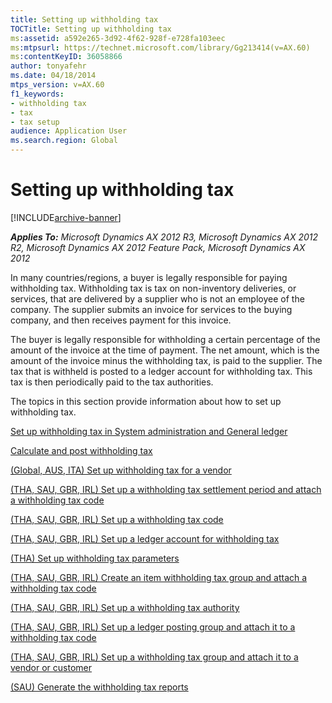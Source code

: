 ```yaml
---
title: Setting up withholding tax
TOCTitle: Setting up withholding tax
ms:assetid: a592e265-3d92-4f62-928f-e728fa103eec
ms:mtpsurl: https://technet.microsoft.com/library/Gg213414(v=AX.60)
ms:contentKeyID: 36058866
author: tonyafehr
ms.date: 04/18/2014
mtps_version: v=AX.60
f1_keywords:
- withholding tax
- tax
- tax setup
audience: Application User
ms.search.region: Global
---
```


# Setting up withholding tax 


[!INCLUDE[archive-banner](includes/archive-banner.md)]


_**Applies To:** Microsoft Dynamics AX 2012 R3, Microsoft Dynamics AX 2012 R2, Microsoft Dynamics AX 2012 Feature Pack, Microsoft Dynamics AX 2012_

In many countries/regions, a buyer is legally responsible for paying withholding tax. Withholding tax is tax on non-inventory deliveries, or services, that are delivered by a supplier who is not an employee of the company. The supplier submits an invoice for services to the buying company, and then receives payment for this invoice.

The buyer is legally responsible for withholding a certain percentage of the amount of the invoice at the time of payment. The net amount, which is the amount of the invoice minus the withholding tax, is paid to the supplier. The tax that is withheld is posted to a ledger account for withholding tax. This tax is then periodically paid to the tax authorities.

The topics in this section provide information about how to set up withholding tax.

[Set up withholding tax in System administration and General ledger](set-up-withholding-tax-in-system-administration-and-general-ledger.md)

[Calculate and post withholding tax](calculate-and-post-withholding-tax.md)

[(Global, AUS, ITA) Set up withholding tax for a vendor](global-aus-ita-set-up-withholding-tax-for-a-vendor.md)

[(THA, SAU, GBR, IRL) Set up a withholding tax settlement period and attach a withholding tax code](tha-sau-gbr-irl-set-up-a-withholding-tax-settlement-period-and-attach-a-withholding-tax-code.md)

[(THA, SAU, GBR, IRL) Set up a withholding tax code](tha-sau-gbr-irl-set-up-a-withholding-tax-code.md)

[(THA, SAU, GBR, IRL) Set up a ledger account for withholding tax](tha-sau-gbr-irl-set-up-a-ledger-account-for-withholding-tax.md)

[(THA) Set up withholding tax parameters](tha-set-up-withholding-tax-parameters.md)

[(THA, SAU, GBR, IRL) Create an item withholding tax group and attach a withholding tax code](tha-sau-gbr-irl-create-an-item-withholding-tax-group-and-attach-a-withholding-tax-code.md)

[(THA, SAU, GBR, IRL) Set up a withholding tax authority](tha-sau-gbr-irl-set-up-a-withholding-tax-authority.md)

[(THA, SAU, GBR, IRL) Set up a ledger posting group and attach it to a withholding tax code](tha-sau-gbr-irl-set-up-a-ledger-posting-group-and-attach-it-to-a-withholding-tax-code.md)

[(THA, SAU, GBR, IRL) Set up a withholding tax group and attach it to a vendor or customer](tha-sau-gbr-irl-set-up-a-withholding-tax-group-and-attach-it-to-a-vendor-or-customer.md)

[(SAU) Generate the withholding tax reports](sau-generate-the-withholding-tax-reports.md)

  


